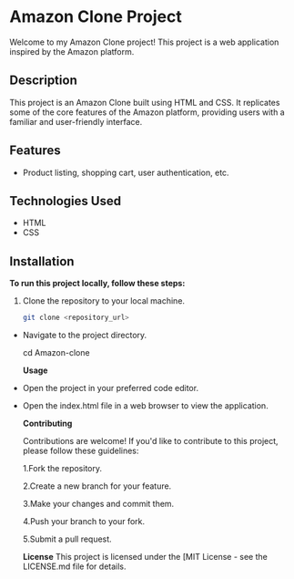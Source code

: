# Amazon Clone Project

Welcome to my Amazon Clone project! This project is a web application inspired by the Amazon platform.

## Description

This project is an Amazon Clone built using HTML and CSS. It replicates some of the core features of the Amazon platform, providing users with a familiar and user-friendly interface.

## Features

-  Product listing, shopping cart, user authentication, etc.

## Technologies Used

- HTML
- CSS

## Installation

**To run this project locally, follow these steps:**

1. Clone the repository to your local machine.
   ```bash
   git clone <repository_url>
- Navigate to the project directory.
  
   cd Amazon-clone
  
  **Usage**
  
- Open the project in your preferred code editor.
- Open the index.html file in a web browser to view the application.
 
   **Contributing**
  
   Contributions are welcome! If you'd like to contribute to this project, please follow these guidelines:
  
   1.Fork the repository.
  
   2.Create a new branch for your feature.
  
   3.Make your changes and commit them.
  
   4.Push your branch to your fork.
  
   5.Submit a pull request.
   
   **License**
   This project is licensed under the [MIT License - see the LICENSE.md file for details.
